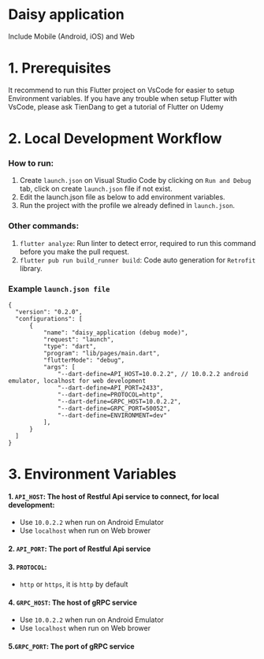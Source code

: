 # Daisy application
  Include Mobile (Android, iOS) and Web
  
# 1. Prerequisites
  It recommend to run this Flutter project on VsCode for easier to setup Environment variables.
  If you have any trouble when setup Flutter with VsCode, please ask TienDang to get a tutorial of Flutter on Udemy
# 2. Local Development Workflow
  ### How to run:
  1. Create `launch.json` on Visual Studio Code by clicking on `Run and Debug` tab, click on create `launch.json` file if not exist.
  2. Edit the launch.json file as below to add environment variables.
  3. Run the project with the profile we already defined in `launch.json`.
  ### Other commands:
  1. `flutter analyze`: Run linter to detect error, required to run this command before you make the pull request.
  2. `flutter pub run build_runner build`: Code auto generation for `Retrofit` library.
  
  ### Example `launch.json file`
    {
      "version": "0.2.0",
      "configurations": [
          {
              "name": "daisy_application (debug mode)",
              "request": "launch",
              "type": "dart",
              "program": "lib/pages/main.dart",
              "flutterMode": "debug",
              "args": [
                  "--dart-define=API_HOST=10.0.2.2", // 10.0.2.2 android emulator, localhost for web development
                  "--dart-define=API_PORT=2433",
                  "--dart-define=PROTOCOL=http",
                  "--dart-define=GRPC_HOST=10.0.2.2",
                  "--dart-define=GRPC_PORT=50052",
                  "--dart-define=ENVIRONMENT=dev"
              ],
          }
      ]
    }
    
# 3. Environment Variables
  #### 1. `API_HOST`: The host of Restful Api service to connect, for local development: 
   - Use `10.0.2.2` when run on Android Emulator
   - Use `localhost` when run on Web brower
  #### 2. `API_PORT`: The port of Restful Api service
  #### 3. `PROTOCOL`: 
   - `http` or `https`, it is `http` by default
  #### 4. `GRPC_HOST`: The host of gRPC service 
   - Use `10.0.2.2` when run on Android Emulator
   - Use `localhost` when run on Web brower
  #### 5.`GRPC_PORT`: The port of gRPC service
  
